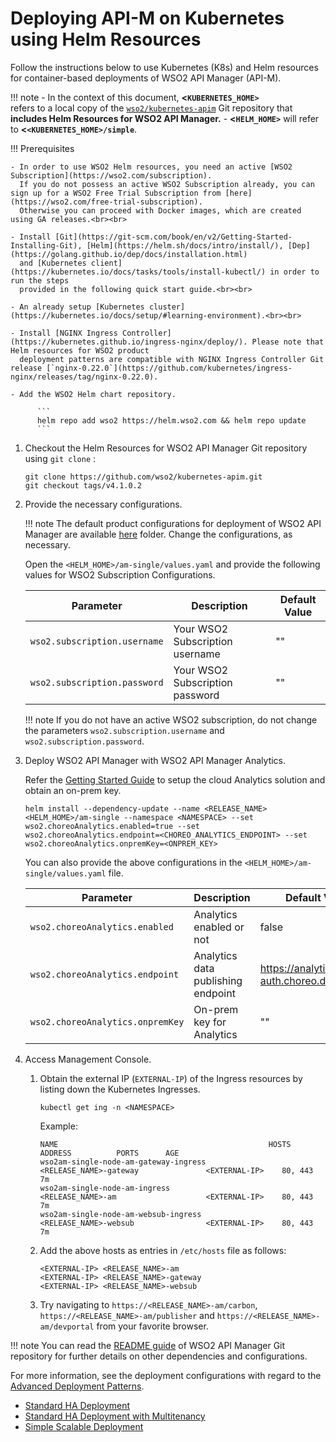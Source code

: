 # Deploying API-M on Kubernetes using Helm Resources

Follow the instructions below to use Kubernetes (K8s) and Helm resources for container-based deployments of WSO2 API Manager (API-M).

!!! note
        -   In the context of this document, **&lt;`KUBERNETES_HOME>         `** refers to a local copy of the [`wso2/kubernetes-apim`](https://github.com/wso2/kubernetes-apim/) Git repository that **includes Helm Resources for WSO2 API Manager.**
        -   **&lt;`HELM_HOME>`** will refer to **&lt;`<KUBERNETES_HOME>/simple`**.

!!! Prerequisites
    
    - In order to use WSO2 Helm resources, you need an active [WSO2 Subscription](https://wso2.com/subscription).
      If you do not possess an active WSO2 Subscription already, you can sign up for a WSO2 Free Trial Subscription from [here](https://wso2.com/free-trial-subscription).
      Otherwise you can proceed with Docker images, which are created using GA releases.<br><br>
    
    - Install [Git](https://git-scm.com/book/en/v2/Getting-Started-Installing-Git), [Helm](https://helm.sh/docs/intro/install/), [Dep](https://golang.github.io/dep/docs/installation.html)
      and [Kubernetes client](https://kubernetes.io/docs/tasks/tools/install-kubectl/) in order to run the steps
      provided in the following quick start guide.<br><br>
    
    - An already setup [Kubernetes cluster](https://kubernetes.io/docs/setup/#learning-environment).<br><br>
    
    - Install [NGINX Ingress Controller](https://kubernetes.github.io/ingress-nginx/deploy/). Please note that Helm resources for WSO2 product
      deployment patterns are compatible with NGINX Ingress Controller Git release [`nginx-0.22.0`](https://github.com/kubernetes/ingress-nginx/releases/tag/nginx-0.22.0).
    
    - Add the WSO2 Helm chart repository.
        
          ```
          helm repo add wso2 https://helm.wso2.com && helm repo update
          ```

1.  Checkout the Helm Resources for WSO2 API Manager Git repository using `git clone` :

    ``` 
    git clone https://github.com/wso2/kubernetes-apim.git
    git checkout tags/v4.1.0.2
    ```

2.  Provide the necessary configurations.

    !!! note
        The default product configurations for deployment of WSO2 API Manager are available [here](https://github.com/wso2/kubernetes-apim/tree/v4.1.0.2/simple/am-single/templates) folder. Change the configurations, as necessary.

    Open the `<HELM_HOME>/am-single/values.yaml` and provide the following values for WSO2 Subscription Configurations.
    
     
    | Parameter                                                                   | Description                                                                               | Default Value               |
    |-----------------------------------------------------------------------------|-------------------------------------------------------------------------------------------|-----------------------------|
    | `wso2.subscription.username`                                                | Your WSO2 Subscription username                                                           | ""                          |
    | `wso2.subscription.password`                                                | Your WSO2 Subscription password                                                           | ""                          |
    
    !!! note
        If you do not have an active WSO2 subscription, do not change the parameters `wso2.subscription.username` and `wso2.subscription.password`. 


3.  Deploy WSO2 API Manager with WSO2 API Manager Analytics.

     Refer the [Getting Started Guide]({{base_path}}/api-analytics/getting-started-guide) to setup the cloud Analytics solution and obtain an on-prem key.

    ```
    helm install --dependency-update --name <RELEASE_NAME> <HELM_HOME>/am-single --namespace <NAMESPACE> --set wso2.choreoAnalytics.enabled=true --set wso2.choreoAnalytics.endpoint=<CHOREO_ANALYTICS_ENDPOINT> --set wso2.choreoAnalytics.onpremKey=<ONPREM_KEY>
    ```

    You can also provide the above configurations in the `<HELM_HOME>/am-single/values.yaml` file.

    | Parameter                                                                   | Description                                                                               | Default Value               |
    |-----------------------------------------------------------------------------|-------------------------------------------------------------------------------------------|-----------------------------|
    | `wso2.choreoAnalytics.enabled`                                                | Analytics enabled or not                                                           | false                          |
    | `wso2.choreoAnalytics.endpoint`                                                | Analytics data publishing endpoint                                                           | https://analytics-event-auth.choreo.dev/auth/v1                          |
    | `wso2.choreoAnalytics.onpremKey`                                                | On-prem key for Analytics                                                           | ""                          |

4.  Access Management Console.

    1.  Obtain the external IP (`EXTERNAL-IP`) of the Ingress resources by listing down the Kubernetes Ingresses.
    
        ```
        kubectl get ing -n <NAMESPACE>
        ```
        Example:
        ```
        NAME                                               HOSTS                                ADDRESS          PORTS      AGE
        wso2am-single-node-am-gateway-ingress              <RELEASE_NAME>-gateway               <EXTERNAL-IP>    80, 443    7m
        wso2am-single-node-am-ingress                      <RELEASE_NAME>-am                    <EXTERNAL-IP>    80, 443    7m
        wso2am-single-node-am-websub-ingress               <RELEASE_NAME>-websub                <EXTERNAL-IP>    80, 443    7m
        ```

    2.  Add the above hosts as entries in `/etc/hosts` file as follows:
    
          ```
          <EXTERNAL-IP>	<RELEASE_NAME>-am
          <EXTERNAL-IP>	<RELEASE_NAME>-gateway
          <EXTERNAL-IP>	<RELEASE_NAME>-websub
          ```

    3.  Try navigating to `https://<RELEASE_NAME>-am/carbon`, `https://<RELEASE_NAME>-am/publisher` and `https://<RELEASE_NAME>-am/devportal` from your favorite browser.
    
!!! note
    You can read the [README guide](https://github.com/wso2/kubernetes-apim/blob/v4.1.0.2/simple/am-single/README.md) of WSO2 API Manager Git repository for further details on other dependencies and configurations.

For more information, see the deployment configurations with regard to the [Advanced Deployment Patterns]({{base_path}}/install-and-setup/setup/deployment-overview/).

- [Standard HA Deployment](https://github.com/wso2/kubernetes-apim/blob/v4.1.0.2/advanced/am-pattern-1/README.md)
- [Standard HA Deployment with Multitenancy](https://github.com/wso2/kubernetes-apim/blob/v4.1.0.2/advanced/am-pattern-2/README.md)
- [Simple Scalable Deployment](https://github.com/wso2/kubernetes-apim/blob/v4.1.0.2/advanced/am-pattern-3/README.md)
